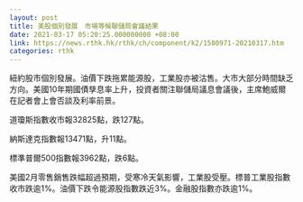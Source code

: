 ```yaml
---
layout: post
title: 美股個別發展　市場等候聯儲局會議結果
date: 2021-03-17 05:20:25.000000000 +08:00
link: https://news.rthk.hk/rthk/ch/component/k2/1580971-20210317.htm
categories: rthk
---
```


紐約股市個別發展。油價下跌拖累能源股，工業股亦被沽售。大市大部分時間缺乏方向。美國10年期國債孳息率上升，投資者關注聯儲局議息會議後，主席鮑威爾在記者會上會否談及利率前景。

道瓊斯指數收市報32825點，跌127點。

納斯達克指數報13471點，升11點。

標準普爾500指數報3962點，跌6點。

美國2月零售銷售跌幅超過預期，受寒冷天氣影響，工業股受壓。標普工業股指數收市跌逾1%。油價下跌令能源股指數跌近3%。金融股指數亦跌逾1%。
